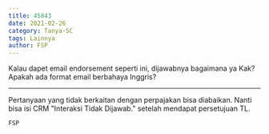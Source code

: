 ```yaml
---
title: 45843
date: 2021-02-26
category: Tanya-SC
tags: Lainnya
author: FSP
---
```


Kalau dapet email endorsement seperti ini, dijawabnya bagaimana ya Kak? Apakah ada format email berbahaya Inggris?

---

Pertanyaan yang tidak berkaitan dengan perpajakan bisa diabaikan. Nanti bisa isi CRM "Interaksi Tidak Dijawab." setelah mendapat persetujuan TL.

`FSP`
